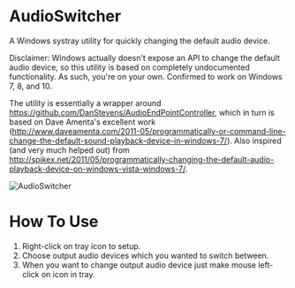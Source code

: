 AudioSwitcher
=============

A Windows systray utility for quickly changing the default audio device.

Disclaimer: Windows actually doesn't expose an API to change the default audio device, so this utility is based on completely undocumented functionality. As such, you're on your own. Confirmed to work on Windows 7, 8, and 10. 

The utility is essentially a wrapper around https://github.com/DanStevens/AudioEndPointController, which in turn is based on Dave Amenta's excellent work (http://www.daveamenta.com/2011-05/programmatically-or-command-line-change-the-default-sound-playback-device-in-windows-7/). Also inspired (and very much helped out) from http://spikex.net/2011/05/programmatically-changing-the-default-audio-playback-device-on-windows-vista-windows-7/.

![AudioSwitcher](https://raw.githubusercontent.com/marcjoha/AudioSwitcher/screenshots/audioswitcher.png "AudioSwitcher")

How To Use
=
1. Right-click on tray icon to setup.
2. Choose output audio devices which you wanted to switch between.
3. When you want to change output audio device just make mouse left-click on icon in tray.

